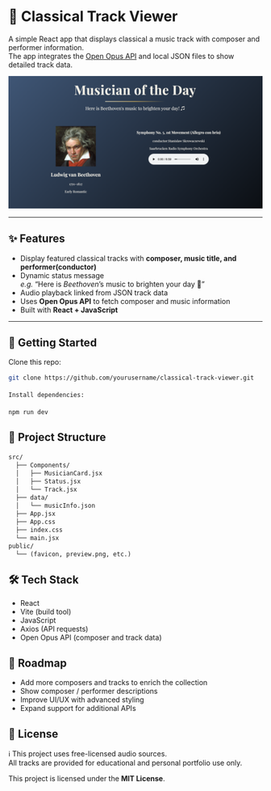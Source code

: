 # 🎼 Classical Track Viewer

A simple React app that displays classical a music track with composer and performer information.  
The app integrates the [Open Opus API](https://openopus.org/) and local JSON files to show detailed track data.

![Preview](public/preview.png)

---

## ✨ Features

- Display featured classical tracks with **composer, music title, and performer(conductor)**
- Dynamic status message  
  _e.g._ “Here is *Beethoven*’s music to brighten your day 🎵”
- Audio playback linked from JSON track data
- Uses **Open Opus API** to fetch composer and music information
- Built with **React + JavaScript**

---

## 🚀 Getting Started

Clone this repo:

```bash
git clone https://github.com/yourusername/classical-track-viewer.git

Install dependencies:

npm run dev

```

## 📂 Project Structure
```
src/
  ├── Components/
  │   ├── MusicianCard.jsx
  │   ├── Status.jsx
  │   └── Track.jsx
  ├── data/
  │   └── musicInfo.json
  ├── App.jsx
  ├── App.css
  ├── index.css
  └── main.jsx
public/
  └── (favicon, preview.png, etc.)
```

## 🛠️ Tech Stack
- React
- Vite (build tool)
- JavaScript
- Axios (API requests)
- Open Opus API (composer and track data)

## 🔮 Roadmap

- Add more composers and tracks to enrich the collection  
- Show composer / performer descriptions  
- Improve UI/UX with advanced styling  
- Expand support for additional APIs  


## 📜 License

ℹ️ This project uses free-licensed audio sources.  
All tracks are provided for educational and personal portfolio use only.

This project is licensed under the **MIT License**.

